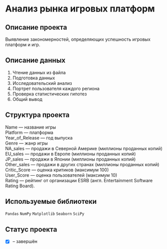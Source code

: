 # Анализ рынка игровых платформ

## Описание проекта
Выявление закономерностей, определяющих успешность игровых платформ и игр.

## Описание данных
1. Чтение данных из файла  
2. Подготовка данных  
3. Исследовательский анализ  
4. Портрет пользователя каждого региона  
5. Проверка статистических гипотез  
6. Общий вывод  

## Структура проекта
Name — название игры  
Platform — платформа  
Year_of_Release — год выпуска  
Genre — жанр игры  
NA_sales — продажи в Северной Америке (миллионы проданных копий)  
EU_sales — продажи в Европе (миллионы проданных копий)  
JP_sales — продажи в Японии (миллионы проданных копий)  
Other_sales — продажи в других странах (миллионы проданных копий)  
Critic_Score — оценка критиков (максимум 100)  
User_Score — оценка пользователей (максимум 10)  
Rating — рейтинг от организации ESRB (англ. Entertainment Software Rating Board).   

## Используемые библиотеки
`Pandas` `NumPy` `Matplotlib` `Seaborn` `SciPy`

## Статус проекта
- [x] – завершён